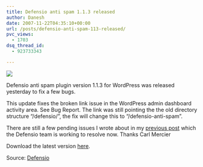 ```yaml
---
title: Defensio anti spam 1.1.3 released
author: Danesh
date: 2007-11-22T04:35:10+00:00
url: /posts/defensio-anti-spam-113-released/
pvc_views:
  - 1703
dsq_thread_id:
  - 923733343

---
```

![][1]

Defensio anti spam plugin version 1.1.3 for WordPress was released yesterday to fix a few bugs.

This update fixes the broken link issue in the WordPress admin dashboard activity area. See Bug Report. The link was still pointing the the old directory structure &#8220;/defensio/&#8221;, the fix will change this to &#8220;/defensio-anti-spam&#8221;.

There are still a few pending issues I wrote about in my [previous post][2] which the Defensio team is working to resolve now. Thanks Carl Mercier

Download the latest version [here][3].

Source: [Defensio][4]

 [1]: http://img156.imageshack.us/img156/9283/derfensiobanneryv1.jpg
 [2]: /posts/bug-in-the-new-defensio-plugin-for-wordpress/
 [3]: http://downloads.wordpress.org/plugin/defensio-anti-spam.1.1.3.zip
 [4]: http://defensio.com/downloads